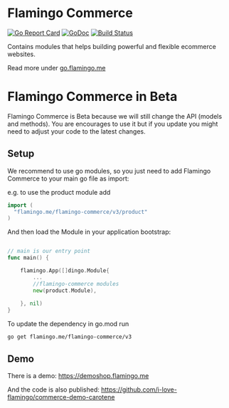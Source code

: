 

# Flamingo Commerce
[![Go Report Card](https://goreportcard.com/badge/github.com/i-love-flamingo/flamingo-commerce)](https://goreportcard.com/report/github.com/i-love-flamingo/flamingo-commerce) [![GoDoc](https://godoc.org/github.com/i-love-flamingo/flamingo-commerce?status.svg)](https://godoc.org/github.com/i-love-flamingo/flamingo-commerce) [![Build Status](https://travis-ci.org/i-love-flamingo/flamingo-commerce.svg)](https://travis-ci.org/i-love-flamingo/flamingo-commerce)

Contains modules that helps building powerful and flexible ecommerce websites.

Read more under [go.flamingo.me](https://docs.flamingo.me/4.%20Flamingo%20Commerce/1.%20Introduction/About%20Flamingo%20Commerce.html)

# Flamingo Commerce in Beta

Flamingo Commerce is Beta because we will still change the API (models and methods).
You are encourages to use it but if you update you might need to adjust your code to the latest changes. 


## Setup

We recommend to use go modules, so you just need to add Flamingo Commerce to your main go file as import:

e.g. to use the product module add

```go
import (
  "flamingo.me/flamingo-commerce/v3/product"
)
```

And then load the Module in your application bootstrap:

```go

// main is our entry point
func main() {

	flamingo.App([]dingo.Module{
	    ...
		//flamingo-commerce modules
		new(product.Module),
		
	}, nil)
}


```

To update the dependency in go.mod run

```
go get flamingo.me/flamingo-commerce/v3
```
## Demo 

There is a demo: https://demoshop.flamingo.me

And the code is also published: https://github.com/i-love-flamingo/commerce-demo-carotene

